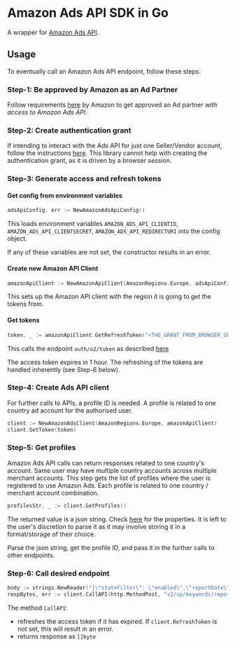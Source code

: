 # Amazon Ads API SDK in Go
A wrapper for [Amazon Ads API](https://advertising.amazon.com/API/docs/en-us/index).

## Usage
To eventually call an Amazon Ads API endpoint, follow these steps.

### Step-1: Be approved by Amazon as an Ad Partner
Follow requirements [here](https://advertising.amazon.com/API/docs/en-us/onboarding/overview) by Amazon to get approved an Ad partner *with access to Amazon Ads API*.

### Step-2: Create authentication grant
If intending to interact with the Ads API for just one Seller/Vendor account, follow the instructions [here](https://advertising.amazon.com/API/docs/en-us/getting-started/create-authorization-grant#to-grant-access-to-your-own-amazon-ads-data).
This library cannot help with creating the authentication grant, as it is driven by a browser session.

### Step-3: Generate access and refresh tokens
#### Get config from environment variables
```go
adsApiConfig, err := NewAmazonAdsApiConfig()
```
This loads environment variables `AMAZON_ADS_API_CLIENTID`, `AMAZON_ADS_API_CLIENTSECRET`, `AMAZON_ADS_API_REDIRECTURI` into the config object.

If any of these variables are not set, the constructor results in an error.

#### Create new Amazon API Client
```go
amazonApiClient := NewAmazonApiClient(AmazonRegions.Europe, adsApiConfig)
```
This sets up the Amazon API client with the region it is going to get the tokens from.

#### Get tokens
```go
token, _ := amazonApiClient.GetRefreshToken("<THE_GRANT_FROM_BROWSER_SESSION>")
```
This calls the endpoint `auth/o2/token` as described [here](https://advertising.amazon.com/API/docs/en-us/getting-started/retrieve-access-token)

The access token expires in 1 hour. The refreshing of the tokens are handled inherently (see Step-6 below).

### Step-4: Create Ads API client
For further calls to APIs, a profile ID is needed. A profile is related to one country ad account for the authorised user.

```go
client := NewAmazonAdsClient(AmazonRegions.Europe, amazonApiClient)
client.SetToken(token)
```

### Step-5: Get profiles
Amazon Ads API calls can return responses related to one country's account. Same user may have multiple country accounts across multiple merchant accounts.
This step gets the list of profiles where the user is registered to use Amazon Ads. Each profile is related to one country / merchant account combination.

```go
profilesStr, _ := client.GetProfiles()
```

The returned value is a json string. Check [here](https://advertising.amazon.com/API/docs/en-us/getting-started/retrieve-profiles) for the properties.
It is left to the user's discretion to parse it as it may involve storing it in a format/storage of their choice.

Parse the json string, get the profile ID, and pass it in the further calls to other endpoints.

### Step-6: Call desired endpoint
```go
body := strings.NewReader("{\"stateFilter\": \"enabled\",\"reportDate\": \"20220706\",\"metrics\": \"adGroupId,adGroupName,attributedConversions14d,attributedConversions14dSameSKU\"}")
respBytes, err := client.CallAPI(http.MethodPost, "v2/sp/keywords/report", body, profileId)
```

The method `CallAPI`:
* refreshes the access token if it has expired. If `client.RefreshToken` is not set, this will result in an error.
* returns response as `[]byte`
